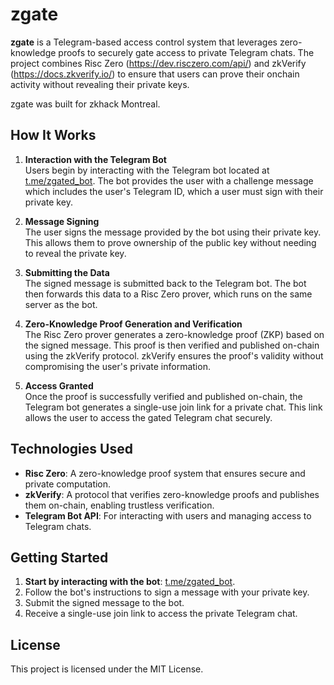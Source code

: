 # zgate

**zgate** is a Telegram-based access control system that leverages zero-knowledge proofs to securely gate access to private Telegram chats. The project combines Risc Zero (https://dev.risczero.com/api/) and zkVerify (https://docs.zkverify.io/) to ensure that users can prove their onchain activity without revealing their private keys.

zgate was built for zkhack Montreal.

## How It Works

1. **Interaction with the Telegram Bot**  
   Users begin by interacting with the Telegram bot located at [t.me/zgated_bot](https://t.me/zgated_bot). The bot provides the user with a challenge message which includes the user's Telegram ID, which a user must sign with their private key. 

2. **Message Signing**  
   The user signs the message provided by the bot using their private key. This allows them to prove ownership of the public key without needing to reveal the private key.

3. **Submitting the Data**  
   The signed message is submitted back to the Telegram bot. The bot then forwards this data to a Risc Zero prover, which runs on the same server as the bot.

4. **Zero-Knowledge Proof Generation and Verification**  
   The Risc Zero prover generates a zero-knowledge proof (ZKP) based on the signed message. This proof is then verified and published on-chain using the zkVerify protocol. zkVerify ensures the proof's validity without compromising the user's private information.

5. **Access Granted**  
   Once the proof is successfully verified and published on-chain, the Telegram bot generates a single-use join link for a private chat. This link allows the user to access the gated Telegram chat securely.

## Technologies Used

- **Risc Zero**: A zero-knowledge proof system that ensures secure and private computation.
- **zkVerify**: A protocol that verifies zero-knowledge proofs and publishes them on-chain, enabling trustless verification.
- **Telegram Bot API**: For interacting with users and managing access to Telegram chats.

## Getting Started

1. **Start by interacting with the bot**: [t.me/zgated_bot](https://t.me/zgated_bot).
2. Follow the bot's instructions to sign a message with your private key.
3. Submit the signed message to the bot.
4. Receive a single-use join link to access the private Telegram chat.

## License

This project is licensed under the MIT License.

